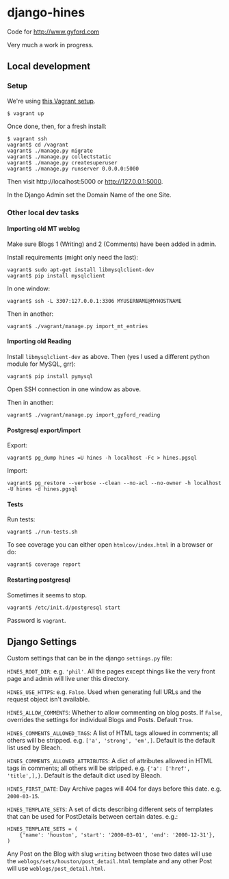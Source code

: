 # django-hines

Code for http://www.gyford.com

Very much a work in progress.


## Local development

### Setup

We're using [this Vagrant setup](https://github.com/philgyford/vagrant-heroku-cedar-16-python).

	$ vagrant up

Once done, then, for a fresh install:

	$ vagrant ssh
	vagrant$ cd /vagrant
	vagrant$ ./manage.py migrate
	vagrant$ ./manage.py collectstatic
	vagrant$ ./manage.py createsuperuser
	vagrant$ ./manage.py runserver 0.0.0.0:5000

Then visit http://localhost:5000 or http://127.0.0.1:5000.

In the Django Admin set the Domain Name of the one Site.

### Other local dev tasks

#### Importing old MT weblog

Make sure Blogs 1 (Writing) and 2 (Comments) have been added in admin.

Install requirements (might only need the last):

	vagrant$ sudo apt-get install libmysqlclient-dev
	vagrant$ pip install mysqlclient

In one window:

	vagrant$ ssh -L 3307:127.0.0.1:3306 MYUSERNAME@MYHOSTNAME

Then in another:

	vagrant$ ./vagrant/manage.py import_mt_entries

#### Importing old Reading

Install `libmysqlclient-dev` as above. Then (yes I used a different python
module for MySQL, grr):

	vagrant$ pip install pymysql

Open SSH connection in one window as above.

Then in another:

	vagrant$ ./vagrant/manage.py import_gyford_reading

#### Postgresql export/import

Export:

	vagrant$ pg_dump hines =U hines -h localhost -Fc > hines.pgsql

Import:

	vagrant$ pg_restore --verbose --clean --no-acl --no-owner -h localhost -U hines -d hines.pgsql

#### Tests

Run tests:

	vagrant$ ./run-tests.sh

To see coverage you can either open `htmlcov/index.html` in a browser or do:

	vagrant$ coverage report


#### Restarting postgresql

Sometimes it seems to stop.

	vagrant$ /etc/init.d/postgresql start

Password is `vagrant`.


## Django Settings

Custom settings that can be in the django `settings.py` file:

``HINES_ROOT_DIR``: e.g. `'phil'`. All the pages except things like the very
front page and admin will live uner this directory.

``HINES_USE_HTTPS``: e.g. `False`. Used when generating full URLs and the
request object isn't available.

``HINES_ALLOW_COMMENTS``: Whether to allow commenting on blog posts. If
``False``, overrides the settings for individual Blogs and Posts. Default
``True``.

``HINES_COMMENTS_ALLOWED_TAGS``: A list of HTML tags allowed in comments; all others will be stripped. e.g. ``['a', 'strong', 'em',]``. Default is the default list used by Bleach.

``HINES_COMMENTS_ALLOWED_ATTRIBUTES``: A dict of attributes allowed in HTML tags in comments; all others will be stripped. e.g. ``{'a': ['href', 'title',],}``. Default is the default dict used by Bleach.

``HINES_FIRST_DATE``: Day Archive pages will 404 for days before this date. e.g.
``2000-03-15``.

``HINES_TEMPLATE_SETS``: A set of dicts describing different sets of
templates that can be used for PostDetails between certain dates. e.g.:
	
	HINES_TEMPLATE_SETS = (
		{'name': 'houston', 'start': '2000-03-01', 'end': '2000-12-31'},
    )	

Any Post on the Blog with slug `writing` between those two dates will use the
`weblogs/sets/houston/post_detail.html` template and any other Post will use
`weblogs/post_detail.html`.
	
